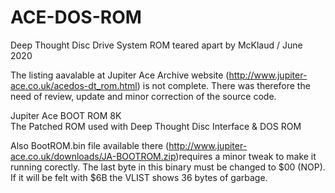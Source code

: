 # ACE-DOS-ROM
Deep Thought Disc Drive System ROM teared apart
by McKlaud / June 2020

The listing aavalable at Jupiter Ace Archive website (http://www.jupiter-ace.co.uk/acedos-dt_rom.html) is not complete. There was therefore the need of review, update and minor correction of the source code. 

Jupiter Ace BOOT ROM 8K  
The Patched ROM used with Deep Thought Disc Interface & DOS ROM


Also BootROM.bin file available there (http://www.jupiter-ace.co.uk/downloads/JA-BOOTROM.zip)requires a minor tweak to make it running corectly. The last byte in this binary must be changed to $00 (NOP). If it will be felt with $6B the VLIST shows 36 bytes of garbage.
